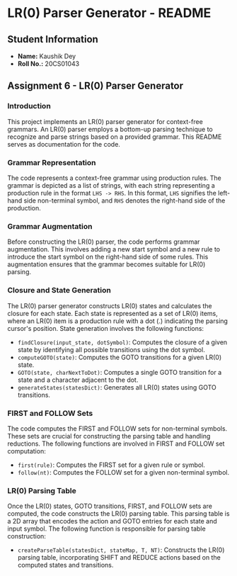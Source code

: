 # LR(0) Parser Generator - README

## Student Information
- **Name:** Kaushik Dey
- **Roll No.:** 20CS01043

## Assignment 6 - LR(0) Parser Generator

### Introduction
This project implements an LR(0) parser generator for context-free grammars. An LR(0) parser employs a bottom-up parsing technique to recognize and parse strings based on a provided grammar. This README serves as documentation for the code.

### Grammar Representation
The code represents a context-free grammar using production rules. The grammar is depicted as a list of strings, with each string representing a production rule in the format `LHS -> RHS`. In this format, `LHS` signifies the left-hand side non-terminal symbol, and `RHS` denotes the right-hand side of the production.

### Grammar Augmentation
Before constructing the LR(0) parser, the code performs grammar augmentation. This involves adding a new start symbol and a new rule to introduce the start symbol on the right-hand side of some rules. This augmentation ensures that the grammar becomes suitable for LR(0) parsing.

### Closure and State Generation
The LR(0) parser generator constructs LR(0) states and calculates the closure for each state. Each state is represented as a set of LR(0) items, where an LR(0) item is a production rule with a dot (.) indicating the parsing cursor's position. State generation involves the following functions:
- `findClosure(input_state, dotSymbol)`: Computes the closure of a given state by identifying all possible transitions using the dot symbol.
- `computeGOTO(state)`: Computes the GOTO transitions for a given LR(0) state.
- `GOTO(state, charNextToDot)`: Computes a single GOTO transition for a state and a character adjacent to the dot.
- `generateStates(statesDict)`: Generates all LR(0) states using GOTO transitions.

### FIRST and FOLLOW Sets
The code computes the FIRST and FOLLOW sets for non-terminal symbols. These sets are crucial for constructing the parsing table and handling reductions. The following functions are involved in FIRST and FOLLOW set computation:
- `first(rule)`: Computes the FIRST set for a given rule or symbol.
- `follow(nt)`: Computes the FOLLOW set for a given non-terminal symbol.

### LR(0) Parsing Table
Once the LR(0) states, GOTO transitions, FIRST, and FOLLOW sets are computed, the code constructs the LR(0) parsing table. This parsing table is a 2D array that encodes the action and GOTO entries for each state and input symbol. The following function is responsible for parsing table construction:
- `createParseTable(statesDict, stateMap, T, NT)`: Constructs the LR(0) parsing table, incorporating SHIFT and REDUCE actions based on the computed states and transitions.
